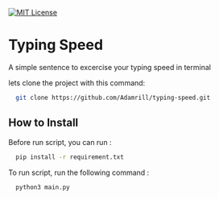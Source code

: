 
[![MIT License](https://img.shields.io/badge/License-MIT-green.svg)](https://choosealicense.com/licenses/mit/)



# Typing Speed

A simple sentence to excercise your typing speed in terminal

lets clone the project with this command:

```bash
  git clone https://github.com/Adamrill/typing-speed.git
```
## How to Install

Before run script, you can run :

```bash
  pip install -r requirement.txt
```

To run script, run the following command :

```bash
  python3 main.py
```
